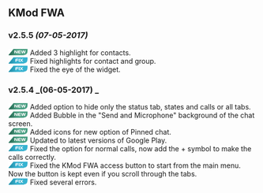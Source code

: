 ## KMod FWA

### v2.5.5 _(07-05-2017)_

![Alt text](https://raw.githubusercontent.com/Krowne/Changelogs/master/new.png) Added 3 highlight for contacts.<br>
![Alt text](https://raw.githubusercontent.com/Krowne/Changelogs/master/fix.png) Fixed highlights for contact and group.<br>
![Alt text](https://raw.githubusercontent.com/Krowne/Changelogs/master/fix.png) Fixed the eye of the widget.<br>

### v2.5.4 _(06-05-2017) _

![Alt text](https://raw.githubusercontent.com/Krowne/Changelogs/master/new.png) Added option to hide only the status tab, states and calls or all tabs.<br>
![Alt text](https://raw.githubusercontent.com/Krowne/Changelogs/master/new.png) Added Bubble in the "Send and Microphone" background of the chat screen.<br>
![Alt text](https://raw.githubusercontent.com/Krowne/Changelogs/master/new.png) Added icons for new option of Pinned chat.<br>
![Alt text](https://raw.githubusercontent.com/Krowne/Changelogs/master/new.png) Updated to latest versions of Google Play.<br>
![Alt text](https://raw.githubusercontent.com/Krowne/Changelogs/master/fix.png) Fixed the option for normal calls, now add the + symbol to make the calls correctly.<br>
![Alt text](https://raw.githubusercontent.com/Krowne/Changelogs/master/fix.png) Fixed the KMod FWA access button to start from the main menu. Now the button is kept even if you scroll through the tabs.<br>
![Alt text](https://raw.githubusercontent.com/Krowne/Changelogs/master/fix.png) Fixed several errors.<br>
